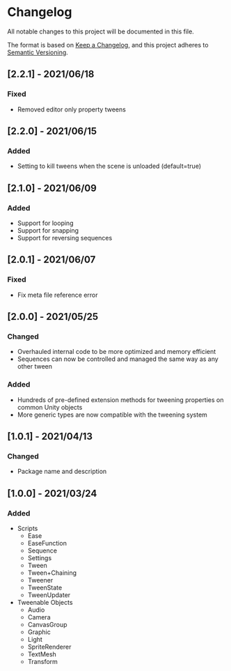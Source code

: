 # Changelog

All notable changes to this project will be documented in this file.

The format is based on [Keep a Changelog](https://keepachangelog.com/en/1.0.0/),
and this project adheres to [Semantic Versioning](https://semver.org/spec/v2.0.0.html).

## [2.2.1] - 2021/06/18

### Fixed

- Removed editor only property tweens

## [2.2.0] - 2021/06/15

### Added

- Setting to kill tweens when the scene is unloaded (default=true)

## [2.1.0] - 2021/06/09

### Added

- Support for looping
- Support for snapping
- Support for reversing sequences

## [2.0.1] - 2021/06/07

### Fixed

- Fix meta file reference error

## [2.0.0] - 2021/05/25

### Changed

- Overhauled internal code to be more optimized and memory efficient
- Sequences can now be controlled and managed the same way as any other tween

### Added

- Hundreds of pre-defined extension methods for tweening properties on common Unity objects
- More generic types are now compatible with the tweening system

## [1.0.1] - 2021/04/13

### Changed

- Package name and description

## [1.0.0] - 2021/03/24

### Added

- Scripts
  - Ease
  - EaseFunction
  - Sequence
  - Settings
  - Tween
  - Tween+Chaining
  - Tweener
  - TweenState
  - TweenUpdater
- Tweenable Objects
  - Audio
  - Camera
  - CanvasGroup
  - Graphic
  - Light
  - SpriteRenderer
  - TextMesh
  - Transform
